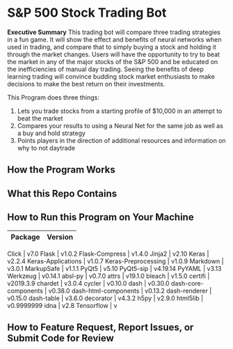 # S&P 500 Stock Trading Bot

**Executive Summary**
This trading bot will compare three trading strategies in a fun game. It will show the effect and benefits of neural networks when used in trading, and compare that to simply buying a stock and holding it through the market changes. Users will have the opportunity to try to beat the market in any of the major stocks of the S&P 500 and be educated on the inefficiencies of manual day trading. Seeing the benefits of deep learning trading will convince budding stock market enthusiasts to make decisions to make the best return on their investments.

This Program does three things:
1. Lets you trade stocks from a starting profile of $10,000 in an attempt to beat the market
1. Compares your results to using a Neural Net for the same job as well as a buy and hold strategy
1. Points players in the direction of additional resources and information on why to not daytrade

## How the Program Works ##

## What this Repo Contains ##


## How to Run this Program on Your Machine ##
Package | Version
------------ | -------------

Click                   | v7.0
Flask                   | v1.0.2
Flask-Compress        | v1.4.0
Jinja2                  | v2.10
Keras                   | v2.2.4
Keras-Applications    | v1.0.7
Keras-Preprocessing   | v1.0.9
Markdown                | v3.0.1
MarkupSafe              | v1.1.1
PyQt5                   | v5.10
PyQt5-sip             | v4.19.14
PyYAML                  | v3.13
Werkzeug                | v0.14.1
absl-py                 | v0.7.0
attrs                   | v19.1.0
bleach                  | v1.5.0
certifi                 | v2019.3.9
chardet                 | v3.0.4
cycler                  | v0.10.0
dash                    | v0.30.0
dash-core-components  | v0.38.0
dash-html-components  | v0.13.2
dash-renderer         | v0.15.0
dash-table            | v3.6.0
decorator               | v4.3.2
h5py                    | v2.9.0
html5lib                | v0.9999999
idna                    | v2.8
Tensorflow              | v
## How to Feature Request, Report Issues, or Submit Code for Review ##

